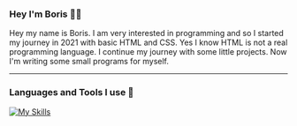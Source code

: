 <h3>Hey I'm Boris 👋🦊</h3>

<p>Hey my name is Boris. I am very interested in programming and so I started my journey in 2021 with basic HTML and CSS. Yes I know HTML is not a real programming language. I continue my journey with some little projects. Now I'm writing some small programs for myself.</p>
<hr>

<h3>Languages and Tools I use 🎲</h3>

[![My Skills](https://skills.thijs.gg/icons?i=c,css,git,html,js,mongodb,mysql,nodejs,vue)](https://skills.thijs.gg)
